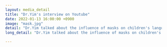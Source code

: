 ```yaml
---
layout: media_detail
title: "Dr.Yim's interview on Youtube"
date: 2022-01-13 16:00:00 +0900
image: "mask.jpg"
detail: "Dr.Yim talked about the influence of masks on children's language development" 
long_detail: "Dr.Yim talked about the influence of masks on children's language development."

---
```


